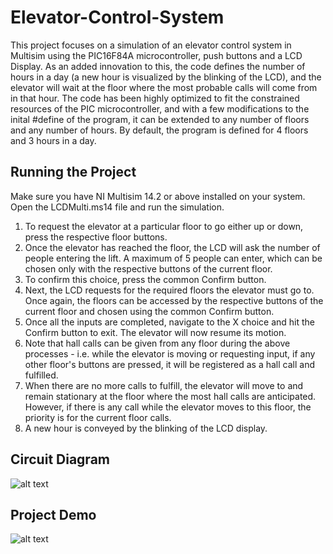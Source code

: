 # Elevator-Control-System
This project focuses on a simulation of an elevator control system in Multisim using the PIC16F84A microcontroller, push buttons and a LCD Display. As an added innovation to this, the code defines the number of hours in a day (a new hour is visualized by the blinking of the LCD), and the elevator will wait at the floor where the most probable calls will come from in that hour. The code has been highly optimized to fit the constrained resources of the PIC microcontroller, and with a few modifications to the inital #define of the program, it can be extended to any number of floors and any number of hours. By default, the program is defined for 4 floors and 3 hours in a day.

## Running the Project
Make sure you have NI Multisim 14.2 or above installed on your system. Open the LCDMulti.ms14 file and run the simulation.
1. To request the elevator at a particular floor to go either up or down, press the respective floor buttons.
2. Once the elevator has reached the floor, the LCD will ask the number of people entering the lift. A maximum of 5 people can enter, which can be chosen only with the respective buttons of the current floor.
3. To confirm this choice, press the common Confirm button.
4. Next, the LCD requests for the required floors the elevator must go to. Once again, the floors can be accessed by the respective buttons of the current floor and chosen using the common Confirm button.
5. Once all the inputs are completed, navigate to the X choice and hit the Confirm button to exit. The elevator will now resume its motion.
6. Note that hall calls can be given from any floor during the above processes - i.e. while the elevator is moving or requesting input, if any other floor's buttons are pressed, it will be registered as a hall call and fulfilled.
7. When there are no more calls to fulfill, the elevator will move to and remain stationary at the floor where the most hall calls are anticipated. However, if there is any call while the elevator moves to this floor, the priority is for the current floor calls.
8. A new hour is conveyed by the blinking of the LCD display.

## Circuit Diagram
![alt text](<https://github.com/nehemgr/Elevator-Control-System/blob/main/Report/circuit_diagram.jpg>)

## Project Demo
![alt text](<https://github.com/nehemgr/Elevator-Control-System/blob/main/Report/sample_run.jpg>)
